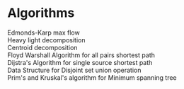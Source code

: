 # Algorithms <br>
Edmonds-Karp max flow <br>
Heavy light decomposition <br>
Centroid decomposition  <br>
Floyd Warshall Algorithm for all pairs shortest path <br>
Dijstra's Algorithm for single source shortest path <br>
Data Structure for Disjoint set union operation <br>
Prim's and Kruskal's algorithm for Minimum spanning tree <br>
